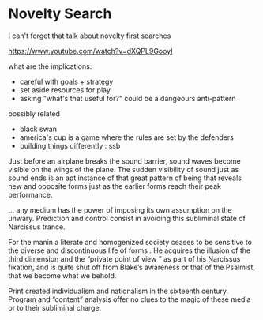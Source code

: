 # Novelty Search

I can't forget that talk about novelty first searches

https://www.youtube.com/watch?v=dXQPL9GooyI

what are the implications:
- careful with goals + strategy
- set aside resources for play
- asking "what's that useful for?" could be a dangeours anti-pattern


possibly related 
- black swan
- america's cup is a game where the rules are set by the defenders
- building things differently : ssb  


Just  before an  airplane  breaks  the  sound  barrier, sound waves become visible on the wings of the plane.  The sudden visibility of sound just as sound ends is an apt instance of that great pattern of being that reveals new and opposite forms just as the earlier forms reach their peak performance.

... any medium has the power of imposing its own assumption on the unwary. Prediction and  control  consist  in  avoiding  this  subliminal  state  of  Narcissus  trance.


 For  the  manin  a  literate  and  homogenized society  ceases  to  be sensitive to the diverse and discontinuous life of forms . He acquires the illusion of the  third  dimension  and  the  “private  point  of  view ”  as  part of  his  Narcissus  fixation,  and  is  quite  shut  off  from Blake’s  awareness  or  that  of  the  Psalmist,  that  we become what we behold.

Print created individualism and nationalism in the sixteenth century. Program and “content”  analysis  offer no  clues  to  the  magic  of  these  media or  to  their  subliminal charge.
